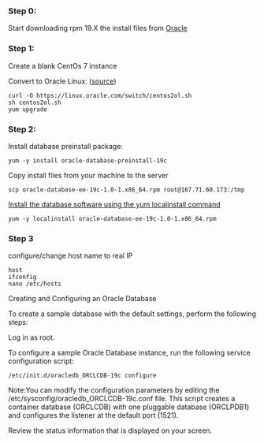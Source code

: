 ### Step 0:
Start downloading rpm 19.X the install files from [Oracle](http://www.oracle.com/technetwork/database/enterprise-edition/downloads/index.html)

### Step 1:
Create a blank CentOs 7 instance

Convert to Oracle Linux: ([source](https://linux.oracle.com/switch/centos/))
```
curl -O https://linux.oracle.com/switch/centos2ol.sh 
sh centos2ol.sh
yum upgrade
```

### Step 2:

Install database preinstall package:
```
yum -y install oracle-database-preinstall-19c
```

Copy install files from your machine to the server
```
scp oracle-database-ee-19c-1.0-1.x86_64.rpm root@167.71.60.173:/tmp

```


[Install the database software using the yum localinstall command](https://docs.oracle.com/en/database/oracle/oracle-database/19/ladbi/running-rpm-packages-to-install-oracle-database.html#GUID-BB7C11E3-D385-4A2F-9EAF-75F4F0AACF02)
``` 
yum -y localinstall oracle-database-ee-19c-1.0-1.x86_64.rpm
```

### Step 3

configure/change host name to real IP

```
host
ifconfig 
nano /etc/hosts
```

Creating and Configuring an Oracle Database

To create a sample database with the default settings, perform the following steps:

Log in as root.

To configure a sample Oracle Database instance, run the following service configuration script:
```
/etc/init.d/oracledb_ORCLCDB-19c configure
```
Note:You can modify the configuration parameters by editing the /etc/sysconfig/oracledb_ORCLCDB-19c.conf file.
This script creates a container database (ORCLCDB) with one pluggable database (ORCLPDB1) and configures the listener at the default port (1521).

Review the status information that is displayed on your screen.
